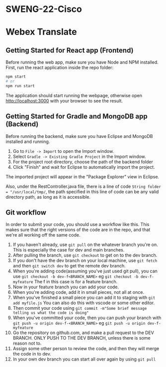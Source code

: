 # SWENG-22-Cisco
# Webex Translate

## Getting Started for React app (Frontend)

Before running the web app, make sure you have Node and NPM installed.
First, run the react application inside the repo folder:

```bash
npm start
# or
npm run start
```

The application should start running the webpage, otherwise open [http://localhost:3000](http://localhost:3000) with your browser to see the result.

## Getting Started for Gradle and MongoDB app (Backend)

Before running the backend, make sure you have Eclipse and MongoDB installed and running.
1. Go to ```File -> Import``` to open the Import window.
2. Select ```Gradle -> Existing Gradle Project``` in the Import window.
3. For the project root directory, choose the path of the backend folder
4. Click "Finish" and wait for Eclipse to automatically import the project.

The imported project will appear in the "Package Explorer" view in Eclipse.

Also, under the RestController.java file, there is a line of code ```String folder = "/usr/local/tmp/```, the path specified in this line of code can be any valid directory path, as long as it is accessible.


## Git workflow
In order to submit your code, you should use a workflow like this. This makes sure that the right versions of the code are in the repo, and that we're all working off the same code. 

1. If you haven't already, use `git pull` on the whatever branch you're on. This is especially the case for dev and main branches. 
2. After pulling the branch, use `git checkout` to get on to the dev branch.
3. If you don't have the dev branch on your local machine, use `git fetch` and then `git switch dev` to get the remote dev branch. 
3. When you're adding code(assuming you've just used git pull), you can use `git checkout -b dev-f<BRANCH_NAME>` eg `git checkout -b dev-f-myfeature` The f in this case is for a feature branch.
4. Now in your feature branch you can add your code. 
5. When you're adding code, add it in small pieces, not all at once. 
6. When you've finished a small piece you can add it to staging with `git add myfile.js` You can also do this with vscode or some other editor. 
7. Then commit your code using `git commit -m"Some brief message telling us what the code is doing"`
8. When you've committed your code, then you can push your branch with `git push -u origin dev-f-<BRANCH_NAME>` eg `git push -u origin dev-f-myfeature`
9. Go the repository on github.com, and make a pull request to the DEV BRANCH. ONLY PUSH TO THE DEV BRANCH, unless there is some reason not to. 
10. Assign some other person to review the code, and then they will merge the code in to dev.
11. In your own dev branch you can start all over again by using `git pull`
